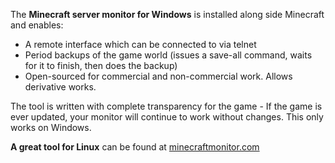 The **Minecraft server monitor for Windows** is installed along side Minecraft and enables:

  * A remote interface which can be connected to via telnet
  * Period backups of the game world (issues a save-all command, waits for it to finish, then does the backup)
  * Open-sourced for commercial and non-commercial work. Allows derivative works.

The tool is written with complete transparency for the game - If the game is ever updated, your monitor will continue to work without changes. This only works on Windows.

**A great tool for Linux** can be found at [minecraftmonitor.com](http://www.minecraftmonitor.com/)